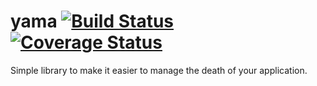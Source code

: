 # yama [![Build Status](https://travis-ci.org/livetribe/yama.svg?branch=master)](https://travis-ci.org/livetribe/yama) [![Coverage Status](https://coveralls.io/repos/github/livetribe/yama/badge.svg?branch=master)](https://coveralls.io/github/livetribe/yama?branch=master)
Simple library to make it easier to manage the death of your application.
